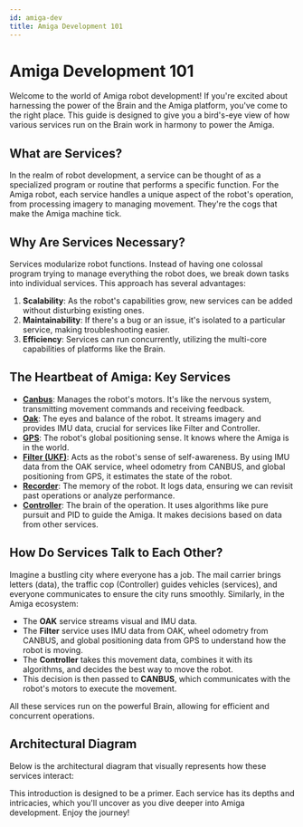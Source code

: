 ```yaml
---
id: amiga-dev
title: Amiga Development 101
---
```


# Amiga Development 101

Welcome to the world of Amiga robot development!
If you're excited about harnessing the power of the Brain and the Amiga platform,
you've come to the right place.
This guide is designed to give you a bird's-eye view of how various services run on the Brain
work in harmony to power the Amiga.

## What are Services?

In the realm of robot development, a service can be thought of as a specialized program or
routine that performs a specific function.
For the Amiga robot, each service handles a unique aspect of the robot's operation, from processing
imagery to managing movement.
They're the cogs that make the Amiga machine tick.

## Why Are Services Necessary?

Services modularize robot functions.
Instead of having one colossal program trying to manage everything the robot does,
we break down tasks into individual services.
This approach has several advantages:

1. **Scalability**: As the robot's capabilities grow, new services can be added without
disturbing existing ones.
2. **Maintainability**: If there's a bug or an issue, it's isolated to a particular service,
making troubleshooting easier.
3. **Efficiency**: Services can run concurrently, utilizing the multi-core capabilities of
platforms like the Brain.

## The Heartbeat of Amiga: Key Services

- [**Canbus**](../canbus_service/): Manages the robot's motors.
It's like the nervous system, transmitting movement commands and receiving feedback.
- [**Oak**](../oak_service/): The eyes and balance of the robot.
It streams imagery and provides IMU data, crucial for services like Filter and Controller.
- [**GPS**](../gps_service/): The robot's global positioning sense.
It knows where the Amiga is in the world.
- [**Filter (UKF)**](../filter_service/): Acts as the robot's sense of self-awareness.
By using IMU data from the OAK service, wheel odometry from CANBUS, and global positioning from GPS,
it estimates the state of the robot.
- [**Recorder**](../recorder_service/): The memory of the robot.
It logs data, ensuring we can revisit past operations or analyze performance.
- [**Controller**](../controller_service/): The brain of the operation.
It uses algorithms like pure pursuit and PID to guide the Amiga.
It makes decisions based on data from other services.

## How Do Services Talk to Each Other?

Imagine a bustling city where everyone has a job. The mail carrier brings letters (data),
the traffic cop (Controller) guides vehicles (services), and everyone communicates to ensure the city
runs smoothly.
Similarly, in the Amiga ecosystem:

- The **OAK** service streams visual and IMU data.
- The **Filter** service uses IMU data from OAK, wheel odometry from CANBUS, and global positioning
data from GPS to understand how the robot is moving.
- The **Controller** takes this movement data, combines it with its algorithms, and decides
the best way to move the robot.
- This decision is then passed to **CANBUS**, which communicates with the robot's motors to
execute the movement.

All these services run on the powerful Brain, allowing for efficient and concurrent operations.

## Architectural Diagram

Below is the architectural diagram that visually represents how these services interact:

This introduction is designed to be a primer.
Each service has its depths and intricacies, which you'll uncover as you dive deeper into Amiga development.
Enjoy the journey!
